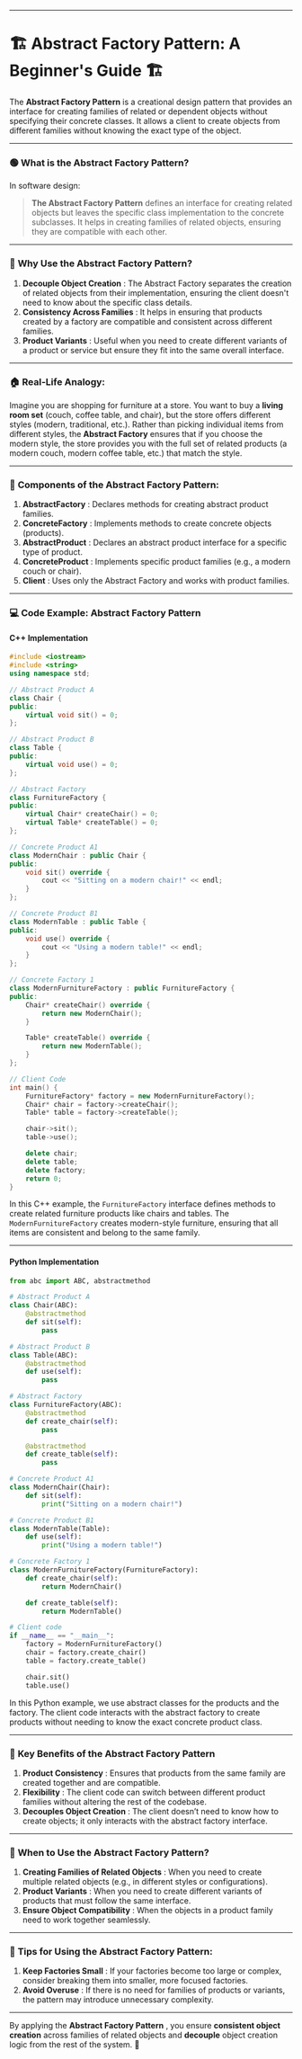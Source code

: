
---

# 🏗️ **Abstract Factory Pattern: A Beginner's Guide** 🏗️

The **Abstract Factory Pattern** is a creational design pattern that provides an interface for creating families of related or dependent objects without specifying their concrete classes. It allows a client to create objects from different families without knowing the exact type of the object.

---

### 🟢 **What is the Abstract Factory Pattern?**

In software design:

> **The Abstract Factory Pattern** defines an interface for creating related objects but leaves the specific class implementation to the concrete subclasses. It helps in creating families of related objects, ensuring they are compatible with each other.

---

### 🎯 **Why Use the Abstract Factory Pattern?**

1. **Decouple Object Creation** : The Abstract Factory separates the creation of related objects from their implementation, ensuring the client doesn't need to know about the specific class details.
2. **Consistency Across Families** : It helps in ensuring that products created by a factory are compatible and consistent across different families.
3. **Product Variants** : Useful when you need to create different variants of a product or service but ensure they fit into the same overall interface.

---

### 🏠 **Real-Life Analogy:**

Imagine you are shopping for furniture at a store. You want to buy a **living room set** (couch, coffee table, and chair), but the store offers different styles (modern, traditional, etc.). Rather than picking individual items from different styles, the **Abstract Factory** ensures that if you choose the modern style, the store provides you with the full set of related products (a modern couch, modern coffee table, etc.) that match the style.

---

### 🔑 **Components of the Abstract Factory Pattern:**

1. **AbstractFactory** : Declares methods for creating abstract product families.
2. **ConcreteFactory** : Implements methods to create concrete objects (products).
3. **AbstractProduct** : Declares an abstract product interface for a specific type of product.
4. **ConcreteProduct** : Implements specific product families (e.g., a modern couch or chair).
5. **Client** : Uses only the Abstract Factory and works with product families.

---

### 💻 **Code Example: Abstract Factory Pattern**

#### **C++ Implementation**

```cpp
#include <iostream>
#include <string>
using namespace std;

// Abstract Product A
class Chair {
public:
    virtual void sit() = 0;
};

// Abstract Product B
class Table {
public:
    virtual void use() = 0;
};

// Abstract Factory
class FurnitureFactory {
public:
    virtual Chair* createChair() = 0;
    virtual Table* createTable() = 0;
};

// Concrete Product A1
class ModernChair : public Chair {
public:
    void sit() override {
        cout << "Sitting on a modern chair!" << endl;
    }
};

// Concrete Product B1
class ModernTable : public Table {
public:
    void use() override {
        cout << "Using a modern table!" << endl;
    }
};

// Concrete Factory 1
class ModernFurnitureFactory : public FurnitureFactory {
public:
    Chair* createChair() override {
        return new ModernChair();
    }

    Table* createTable() override {
        return new ModernTable();
    }
};

// Client Code
int main() {
    FurnitureFactory* factory = new ModernFurnitureFactory();
    Chair* chair = factory->createChair();
    Table* table = factory->createTable();

    chair->sit();
    table->use();

    delete chair;
    delete table;
    delete factory;
    return 0;
}
```

In this C++ example, the `FurnitureFactory` interface defines methods to create related furniture products like chairs and tables. The `ModernFurnitureFactory` creates modern-style furniture, ensuring that all items are consistent and belong to the same family.

---

#### **Python Implementation**

```python
from abc import ABC, abstractmethod

# Abstract Product A
class Chair(ABC):
    @abstractmethod
    def sit(self):
        pass

# Abstract Product B
class Table(ABC):
    @abstractmethod
    def use(self):
        pass

# Abstract Factory
class FurnitureFactory(ABC):
    @abstractmethod
    def create_chair(self):
        pass

    @abstractmethod
    def create_table(self):
        pass

# Concrete Product A1
class ModernChair(Chair):
    def sit(self):
        print("Sitting on a modern chair!")

# Concrete Product B1
class ModernTable(Table):
    def use(self):
        print("Using a modern table!")

# Concrete Factory 1
class ModernFurnitureFactory(FurnitureFactory):
    def create_chair(self):
        return ModernChair()

    def create_table(self):
        return ModernTable()

# Client code
if __name__ == "__main__":
    factory = ModernFurnitureFactory()
    chair = factory.create_chair()
    table = factory.create_table()

    chair.sit()
    table.use()
```

In this Python example, we use abstract classes for the products and the factory. The client code interacts with the abstract factory to create products without needing to know the exact concrete product class.

---

### 🧠 **Key Benefits of the Abstract Factory Pattern**

1. **Product Consistency** : Ensures that products from the same family are created together and are compatible.
2. **Flexibility** : The client code can switch between different product families without altering the rest of the codebase.
3. **Decouples Object Creation** : The client doesn’t need to know how to create objects; it only interacts with the abstract factory interface.

---

### 🌟 **When to Use the Abstract Factory Pattern?**

1. **Creating Families of Related Objects** : When you need to create multiple related objects (e.g., in different styles or configurations).
2. **Product Variants** : When you need to create different variants of products that must follow the same interface.
3. **Ensure Object Compatibility** : When the objects in a product family need to work together seamlessly.

---

### 🚀 **Tips for Using the Abstract Factory Pattern:**

1. **Keep Factories Small** : If your factories become too large or complex, consider breaking them into smaller, more focused factories.
2. **Avoid Overuse** : If there is no need for families of products or variants, the pattern may introduce unnecessary complexity.

---

By applying the  **Abstract Factory Pattern** , you ensure **consistent object creation** across families of related objects and **decouple** object creation logic from the rest of the system. 🏁
